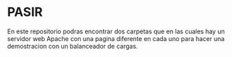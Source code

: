 # PASIR
En este repositorio podras encontrar dos carpetas que en las cuales hay un servidor web Apache con una pagina diferente en cada uno para hacer una demostracion con un balanceador de cargas.
